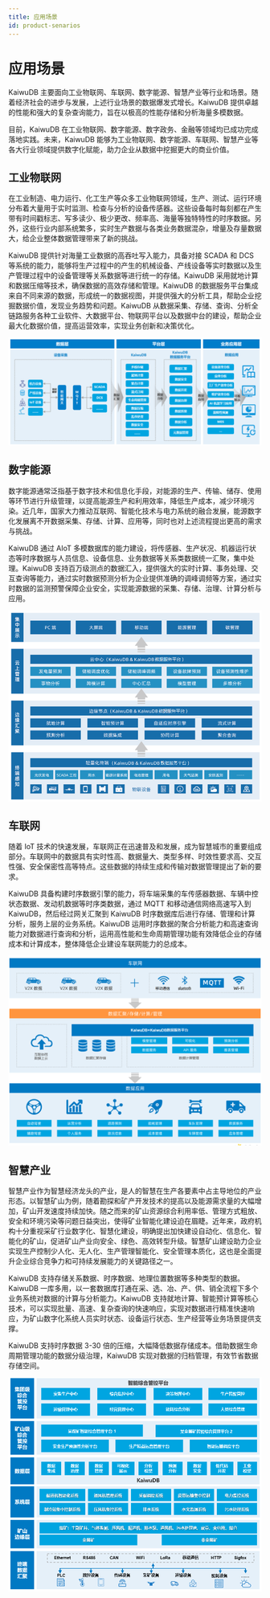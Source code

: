 ```yaml
---
title: 应用场景
id: product-senarios
---
```


# 应用场景

KaiwuDB 主要面向工业物联网、车联网、数字能源、智慧产业等行业和场景。随着经济社会的进步与发展，上述行业场景的数据爆发式增长。KaiwuDB 提供卓越的性能和强大的复杂查询能力，旨在以极高的性能存储和分析海量多模数据。

目前，KaiwuDB 在工业物联网、数字能源、数字政务、金融等领域均已成功完成落地实践。未来，KaiwuDB 能够为工业物联网、数字能源、车联网、智慧产业等各大行业领域提供数字化赋能，助力企业从数据中挖掘更大的商业价值。

## 工业物联网

在工业制造、电力运行、化工生产等众多工业物联网领域，生产、测试、运行环境分布着大量用于实时监测、检查与分析的设备传感器。这些设备每时每刻都在产生带有时间戳标志、写多读少、极少更改、频率高、海量等独特特性的时序数据。另外，这些行业内部系统繁多，实时生产数据与各类业务数据混杂，增量及存量数据大，给企业整体数据管理带来了新的挑战。

KaiwuDB 提供针对海量工业数据的高吞吐写入能力，具备对接 SCADA 和 DCS 等系统的能力，能够将生产过程中的产生的机械设备、产线设备等实时数据以及生产管理过程中的设备管理等关系数据等进行统一的存储。KaiwuDB 采用就地计算和数据压缩等技术，确保数据的高效存储和管理。KaiwuDB 的数据服务平台集成来自不同来源的数据，形成统一的数据视图，并提供强大的分析工具，帮助企业挖掘数据价值，发现业务趋势和问题。KaiwuDB 从数据采集、存储、查询、分析全链路服务各种工业软件、大数据平台、物联网平台以及数据中台的建设，帮助企业最大化数据价值，提高运营效率，实现业务创新和决策优化。

![](../static/about-kaiwudb/Ek0zbc3h9ocfquxoDOBcGe4onXf.png)

## 数字能源

数字能源通常泛指基于数字技术和信息化手段，对能源的生产、传输、储存、使用等环节进行升级管理，以提高能源生产和利用效率，降低生产成本，减少环境污染。近几年，国家大力推动互联网、智能化技术与电力系统的融合发展，能源数字化发展离不开数据采集、存储、计算、应用等，同时也对上述流程提出更高的需求与挑战。

KaiwuDB 通过 AIoT 多模数据库的能力建设，将传感器、生产状况、机器运行状态等时序数据与人员信息、设备信息、业务数据等关系类数据统一汇聚，集中处理。KaiwuDB 支持百万级测点的数据汇入，提供强大的实时计算、事务处理、交互查询等能力，通过实时数据预测分析为企业提供准确的调峰调频等方案，通过实时数据的监测预警保障企业安全，实现能源数据的采集、存储、治理、计算分析与应用。

![](../static/about-kaiwudb/UZLJbiTngo88bJxLtKNcUWt4nCf.png)

## 车联网

随着 IoT 技术的快速发展，车联网正在迅速普及和发展，成为智慧城市的重要组成部分。车联网中的数据具有实时性高、数据量大、类型多样、时效性要求高、交互性强、安全保密性高等特点。这些数据的持续生成和传输对数据管理提出了新的要求。

KaiwuDB 具备构建时序数据引擎的能力，将车端采集的车传感器数据、车辆中控状态数据、发动机数据等时序类数据，通过 MQTT 和移动通信网络高速写入到 KaiwuDB，然后经过网关汇聚到 KaiwuDB 时序数据库后进行存储、管理和计算分析，服务上层的业务系统。KaiwuDB 运用时序数据的聚合分析能力和高速查询能力对数据进行查询和分析，运用高性能和生命周期管理功能有效降低企业的存储成本和计算成本，整体降低企业建设车联网能力的总成本。

![](../static/about-kaiwudb/ZbjWb2xs1opcEJx9meeclzaSnWs.png)

## 智慧产业

智慧产业作为智慧经济龙头的产业，是人的智慧在生产各要素中占主导地位的产业形态。以智慧矿山为例，随着勘探和矿产开发技术的提高以及能源需求量的大幅增加，矿山开发速度持续加快。随之而来的矿山资源综合利用率低、管理方式粗放、安全和环境污染等问题日益突出，使得矿业智能化建设迫在眉睫。近年来，政府机构十分重视采矿行业数字化、智慧化建设，明确提出加快建设自动化、信息化、智能化的矿山，促进矿山产业向安全、绿色、高效转型升级。智慧矿山建设助力企业实现生产控制少人化、无人化、生产管理智能化、安全管理本质化，这也是全面提升企业综合竞争力和可持续发展能力的关键路径之一。

KaiwuDB 支持存储关系数据、时序数据、地理位置数据等多种类型的数据。KaiwuDB 一库多用，以一套数据库打通在采、选、冶、产、供、销全流程下多个业务系统对数据的计算与分析能力。KaiwuDB 支持就地计算、智能预计算等核心技术，可以实现批量、高速、复杂查询的快速响应，实现对数据进行精准快速响应，为矿山数字化系统人员实时状态、设备运行状态、生产经营等业务场景提供支撑。

KaiwuDB 支持时序数据 3-30 倍的压缩，大幅降低数据存储成本。借助数据生命周期管理功能的数据分级治理，KaiwuDB 实现对数据的归档管理，有效节省数据存储空间。

![](../static/about-kaiwudb/ZN1PbidUxolPGqx1Deucv1danUh.png)
